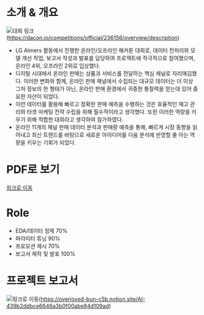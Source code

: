 # 소개 & 개요
![대회 링크](https://github.com/osoomin1503/drawing/blob/main/20240417_163841.png)(https://dacon.io/competitions/official/236156/overview/description)
- LG AImers 활동에서 진행한 온라인/오프라인 해커톤 대회로, 데이터 전처리와 모델 개선 작업, 보고서 작성과 발표를 담당하여 프로젝트에 적극적으로 참여했으며, 온라인 4위, 오프라인 2위로 입상했다.
- 디지털 시대에서 온라인 판매는 상품과 서비스를 전달하는 핵심 채널로 자리매김했다. 이러한 변화와 함께, 온라인 판매 채널에서 수집되는 대규모 데이터는 더 이상 그저 정보의 한 형태가 아닌, 온라인 판매 환경에서 귀중한 통찰력을 얻는데 있어 중요한 자산이 되었다.
- 이런 데이터를 활용해 빠르고 정확한 판매 예측을 수행하는 것은 효율적인 재고 관리와 타겟 마케팅 전략 수립을 위해 필수적이라고 생각했다. 또한 이러한 역량을 키우기 위해 적합한 대회라고 생각하여 참가하였다.
- 온라인 11개의 채널 판매 데이터 분석과 판매량 예측을 통해, 빠르게 시장 동향을 읽어내고 최신 트렌드를 바탕으로 새로운 아이디어를 다음 분석에 반영할 줄 아는 역량을 키우는 기회가 되었다.


# PDF로 보기
[링크로 이동](https://github.com/osoomin1503/Contest_code/blob/main/5_2023_%EC%98%A8%EB%9D%BC%EC%9D%B8%20%EC%B1%84%EB%84%90%20%ED%8C%90%EB%A7%A4%EB%9F%89%20%EC%98%88%EC%B8%A1/LG-Aimers-%EC%98%A4%ED%94%84%EB%9D%BC%EC%9D%B8-%ED%95%B4%EC%BB%A4%ED%86%A4_%EC%8A%A4%ED%8B%B8%EB%A9%94%EC%9D%B4%ED%8A%B8_%EC%B5%9C%EC%A2%85.pdf)


# Role
- EDA/데이터 정제 70%
- 파라미터 튜닝 90%
- 프로모션 제시 70%
- 보고서 제작 및 발표 100%


# 프로젝트 보고서
![링크로 이동](https://github.com/osoomin1503/drawing/blob/main/20240417_164339.png)(https://overjoyed-bun-c5b.notion.site/AI-439b2ddbce6646a3b0f00abe84d109ad)



